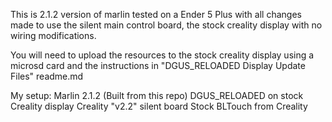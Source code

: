 This is 2.1.2 version of marlin tested on a Ender 5 Plus with all changes made to use the silent main control board, the stock creality display with no wiring modifications. 

You will need to upload the resources to the stock creality display using a microsd card and the instructions in "DGUS_RELOADED Display Update Files" readme.md

My setup:
    Marlin 2.1.2 (Built from this repo)
    DGUS_RELOADED on stock Creality display
    Creality "v2.2" silent board
    Stock BLTouch from Creality
